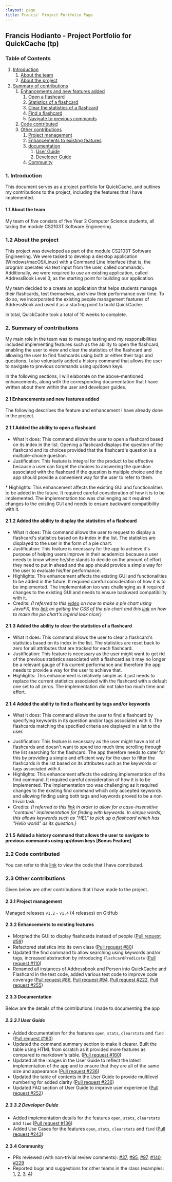 ```yaml
---
:layout: page
title: Francis' Project Portfolio Page
---
```


<link rel="stylesheet" href="PPP.css">

## Francis Hodianto - Project Portfolio for QuickCache (tp)
### Table of Contents
1. [Introduction](#introduction)
	1. [About the team](#about-the-team)
	2. [About the project](#about-the-project)
2. [Summary of contributions](#summary-of-contributions)
	1. [Enhancements and new features added](#enhancements-and-new-features-added)
		1. [Open a flashcard](#open-a-flashcard) 
		2. [Statistics of a flashcard](#statistics-of-a-flashcard)
		3. [Clear the statistics of a flashcard](#clear-the-statistics-of-a-flashcard)
		4. [Find a flashcard](#find-a-flashcard)
		5. [Navigate to previous commands](#navigate-to-previous-commands)
	2. [Code contributed](#code-contributed)
	3. [Other contributions](#other-contributions)
		1. [Project management](#project-management) 
		2. [Enhancements to existing features](#enhancements-to-existing-features)
		3. [documentation](#documentation)
			1. [User Guide](#user-guide)
			2. [Developer Guide](#developer-guide)
		4. [Community](#community)

<a name="introduction"></a>
### 1. Introduction

This document serves as a project portfolio for QuickCache, and outlines my contributions to the project, including the features that I have implemented.

<a name="about-the-team"></a>
#### 1.1 About the team

My team of five consists of  five Year 2 Computer Science students, all taking the module CS2103T Software Engineering.

<a name="about-the-project"></a>
### 1.2 About the project

This project was developed as part of the module CS2103T Software Engineering. We were tasked to develop a desktop application (Windows/macOS/Linux) with a Command Line Interface (that is, the program operates via text input from the user, called commands). Additionally, we were required to use an existing application, called AddressBook Level 3, as the starting point for building our application.

My team decided to a create an application that helps students manage their flashcards, test themselves, and view their performance over time. To do so, we incorporated the existing people management features of AddressBook and used it as a starting point to build QuickCache.

In total, QuickCache took a total of 10 weeks to complete.

<a name="summary-of-contributions"></a>
### 2. Summary of contributions

My main role in the team was to manage testing and my responsibilities included implementing features such as the ability to open the flashcard, enabling the user to view and clear the statistics of the flashcard and allowing the user to find flashcards using both or either their tags and questions. I also voluntarily added a history command that allows the user to navigate to previous commands using up/down keys.

In the following sections, I will elaborate on the above-mentioned enhancements, along with the corresponding documentation that I have written about them within the user and developer guides.

<a name="enhancements-and-new-features-added"></a>
#### 2.1 Enhancements and new features added

The following describes the feature and enhancement I have already done in the project.

<a name="open-a-flashcard"></a>
#### 2.1.1 Added the ability to open a flashcard

* What it does: This command allows the user to open a flashcard based on its index in the list. Opening a flashcard displays the question of the flashcard and its choices provided that the flashcard's question is a multiple-choice question.
* Justification: This feature is integral for the product to be effective because a user can forget the choices to answering the question associated with the flashcard if the question is multiple choice and the app should provide a convenient way for the user to refer to them.
<div style="page-break-after: always;"></div>
* Highlights: This enhancement affects the existing GUI and functionalities to be added in the future. It required careful consideration of how it is to be implemented. The implementation too was challenging as it required changes to the existing GUI and needs to ensure backward compatibility with it.

<a name="statistics-of-a-flashcard"></a>
#### 2.1.2 Added the ability to display the statistics of a flashcard
* What it does: This command allows the user to request to display a flashcard's statistics based on its index in the list. The statistics are displayed to the user in the form of a pie chart.
* Justification: This feature is necessary for the app to achieve it's purpose of helping users improve in their academics because a user needs to know where he/she stands to decide on the amount of effort they need to put in ahead and the app should provide a simple way for the user to evaluate his/her performance.
* Highlights: This enhancement affects the existing GUI and functionalities to be added in the future. It required careful consideration of how it is to be implemented. The implementation too was challenging as it required changes to the existing GUI and needs to ensure backward compatibility with it.
* Credits: *{I referred to this [video](https://www.youtube.com/watch?v=bpHmrgvpEDQ) on how to make a pie chart using JavaFX, this [link](https://stackoverflow.com/questions/43433639/set-javafx-piechart-label-color-via-css) on getting the CSS of the pie chart and this [link](https://gist.github.com/jewelsea/1422628) on how to make the pie chart's legend look nicer}*

<a name="clear-the-statistics-of-a-flashcard"></a>
#### 2.1.3 Added the ability to clear the statistics of a flashcard
* What it does: This command allows the user to clear a flashcard's statistics based on its index in the list. The statistics are reset back to zero for all attributes that are tracked for each flashcard.
* Justification: This feature is necessary as the user might want to get rid of the previous statistics associated with a flashcard as it may no longer be a relevant gauge of his current performance and therefore the app needs to provide a way for the user to achieve that.
* Highlights: This enhancement is relatively simple as it just needs to replace the current statistics associated with the flashcard with a default one set to all zeros. The implementation did not take too much time and effort.

<a name="find-a-flashcard"></a>
#### 2.1.4 Added the ability to find a flashcard by tags and/or keywords
* What it does: This command allows the user to find a flashcard by specifying keywords in its question and/or tags associated with it. The flashcards matching the specified criteria are displayed in a list to the user.

<div style="page-break-after: always;"></div>

* Justification: This feature is necessary as the user might have a lot of flashcards and doesn't want to spend too much time scrolling through the list searching for the flashcard. The app therefore needs to cater for this by providing a simple and efficient way for the user to filter the flashcards in the list based on its attributes such as the keywords or tags associated with it.
* Highlights: This enhancement affects the existing implementation of the find command. It required careful consideration of how it is to be implemented. The implementation too was challenging as it required changes to the existing find command which only accepted keywords and allowing finding using both tags and keywords proved to be a non trivial task.
* Credits: *{I referred to this [link](https://stackoverflow.com/questions/86780) in order to allow for a case-insensitive "contains" implementation for finding with keywords. In simple words, this allows keywords such as "HEL" to pick up a flashcard which has "Hello world" as its question.}*

<a name="navigate-to-previous-commands"></a>
#### 2.1.5  Added a history command that allows the user to navigate to previous commands using up/down keys [Bonus Feature]

<a name="code-contributed"></a>
### 2.2 Code contributed

You can refer to this [link](https://nus-cs2103-ay2021s1.github.io/tp-dashboard/#breakdown=true&search=fh-30&sort=groupTitle&sortWithin=title&since=2020-08-14&timeframe=commit&mergegroup=&groupSelect=groupByRepos&checkedFileTypes=docs~functional-code~test-code~other&tabOpen=true&tabType=authorship&tabAuthor=FH-30&tabRepo=AY2021S1-CS2103T-T13-2%2Ftp%5Bmaster%5D&authorshipIsMergeGroup=false&authorshipFileTypes=docs~functional-code~test-code~other) to view the code that I have contributed.

<a name="other-contributions"></a>
### 2.3 Other contributions

Given below are other contributions that I have made to the project.

<a name="project-management"></a>
#### 2.3.1 Project management

Managed releases `v1.2` - `v1.4` (4 releases) on GitHub

<a name="enhancements-to-existing-features"></a>
#### 2.3.2 Enhancements to existing features

* Morphed the GUI to display flashcards instead of people ([Pull request \#59](https://github.com/AY2021S1-CS2103T-T13-2/tp/pull/59))
* Refactored statistics into its own class ([Pull request \#80](https://github.com/AY2021S1-CS2103T-T13-2/tp/pull/80))
* Updated the find command to allow searching using keywords and/or tags, increased abstraction by introducing `FlashcardPredicate` ([Pull request \#110](https://github.com/AY2021S1-CS2103T-T13-2/tp/pull/110))
* Renamed all instances of Addressbook and Person into QuickCache and Flashcard in the test code, added various test code to improve code coverage ([Pull request \#86](https://github.com/AY2021S1-CS2103T-T13-2/tp/pull/86), [Pull request \#94](https://github.com/AY2021S1-CS2103T-T13-2/tp/pull/94), [Pull request \#222](https://github.com/AY2021S1-CS2103T-T13-2/tp/pull/222), [Pull request \#255](https://github.com/AY2021S1-CS2103T-T13-2/tp/pull/255))

<a name="documentation"></a>
#### 2.3.3 Documentation

Below are the details of the contributions I made to documenting the app

<a name="user-guide"></a>
##### 2.3.3.1 User Guide

* Added documentation for the features `open`, `stats`, `clearstats` and `find` ([Pull request \#160](https://github.com/AY2021S1-CS2103T-T13-2/tp/pull/160))
* Updated the command summary section to make it clearer. Built the table using HTML from scratch as it provided more features as compared to markdown's table. ([Pull request \#160](https://github.com/AY2021S1-CS2103T-T13-2/tp/pull/160))
* Updated all the images in the User Guide to reflect the latest implementation of the app and to ensure that they are all of the same size and appearance ([Pull request \#236](https://github.com/AY2021S1-CS2103T-T13-2/tp/pull/236))
* Updated the table of contents in the User Guide to provide multilevel numbering for added clarity ([Pull request \#236](https://github.com/AY2021S1-CS2103T-T13-2/tp/pull/236))
* Updated FAQ section of User Guide to improve user experience ([Pull request \#252](https://github.com/AY2021S1-CS2103T-T13-2/tp/pull/252))

<a name="developer-guide"></a>
##### 2.3.3.2 Developer Guide

* Added implementation details for the features `open`, `stats`, `clearstats` and `find` ([Pull request \#136](https://github.com/AY2021S1-CS2103T-T13-2/tp/pull/136))
* Added Use Cases for the features `open`, `stats`, `clearstats` and `find` ([Pull request \#243](https://github.com/AY2021S1-CS2103T-T13-2/tp/pull/243))

<a name="community"></a>
#### 2.3.4 Community

* PRs reviewed (with non-trivial review comments): [\#37](https://github.com/AY2021S1-CS2103T-T13-2/tp/pull/37), [\#95](https://github.com/AY2021S1-CS2103T-T13-2/tp/pull/95), [\#97](https://github.com/AY2021S1-CS2103T-T13-2/tp/pull/97), [\#140](https://github.com/AY2021S1-CS2103T-T13-2/tp/pull/140), [\#229](https://github.com/AY2021S1-CS2103T-T13-2/tp/pull/229)
* Reported bugs and suggestions for other teams in the class (examples: [1](https://github.com/FH-30/ped/issues/1), [2](https://github.com/FH-30/ped/issues/2), [3](https://github.com/FH-30/ped/issues/3), [4](https://github.com/FH-30/ped/issues/4))
